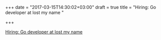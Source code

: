 +++
date = "2017-03-15T14:30:02+03:00"
draft = true
title = "Hiring: Go developer at lost my name "

+++

<p><a href="https://making.lostmy.name/listings/go-contractor">Hiring: Go developer at lost my name </a></p>
